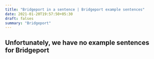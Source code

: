 ```yaml
---
title: "Bridgeport in a sentence | Bridgeport example sentences"
date: 2021-01-20T19:57:50+05:30
draft: falses
summary: "Bridgeport"
---
```

## Unfortunately, we have no example sentences for Bridgeport                 
